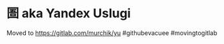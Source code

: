 圄 aka Yandex Uslugi
====================

Moved to https://gitlab.com/murchik/yu #githubevacuee #movingtogitlab
